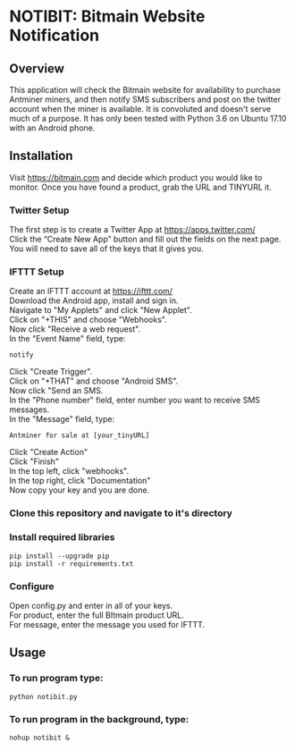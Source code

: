 # NOTIBIT: Bitmain Website Notification

## Overview

This application will check the Bitmain website for availability to purchase
Antminer miners, and then notify SMS subscribers and post on
the twitter account when the miner is available. It is convoluted and doesn't
serve much of a purpose. It has only been tested with Python 3.6 on Ubuntu 17.10
with an Android phone.

## Installation

Visit https://bitmain.com and decide which product you would like to monitor.
Once you have found a product, grab the URL and TINYURL it.

### Twitter Setup

The first step is to create a Twitter App at https://apps.twitter.com/ <br />
Click the “Create New App” button and fill out the fields on the next page. <br />
You will need to save all of the keys that it gives you.

### IFTTT Setup

Create an IFTTT account at https://ifttt.com/ <br />
Download the Android app, install and sign in. <br />
Navigate to "My Applets" and click "New Applet". <br />
Click on "+THIS" and choose "Webhooks". <br />
Now click "Receive a web request". <br />
In the "Event Name" field, type:
```
notify
```
Click "Create Trigger". <br />
Click on "+THAT" and choose "Android SMS". <br />
Now click "Send an SMS. <br />
In the "Phone number" field, enter number you want to receive SMS messages. <br />
In the "Message" field, type:
```
Antminer for sale at [your_tinyURL]
```
Click "Create Action" <br />
Click "Finish" <br />
In the top left, click "webhooks". <br />
In the top right, click "Documentation" <br />
Now copy your key and you are done.

### Clone this repository and navigate to it's directory

### Install required libraries
```
pip install --upgrade pip
pip install -r requirements.txt
```

### Configure

Open config.py and enter in all of your keys. <br />
For product, enter the full BItmain product URL. <br />
For message, enter the message you used for IFTTT.


## Usage

### To run program type:
```
python notibit.py
```

### To run program in the background, type:
```
nohup notibit &
```





